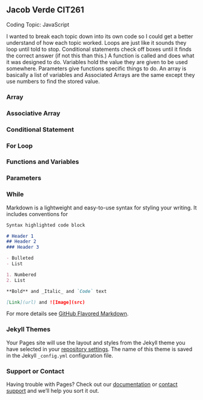 ## Jacob Verde CIT261

Coding Topic: JavaScript

I wanted to break each topic down into its own code so I could get a better understand of how each topic worked. Loops are just like it sounds they loop until told to stop. Conditional statements check off boxes until it finds the correct answer (if not this than this.) A function is called and does what it was designed to do. Variables hold the value they are given to be used somewhere. Parameters give functions specific things to do. An array is basically a list of variables and Associated Arrays are the same except they use numbers to find the stored value.

### Array

### Associative Array

### Conditional Statement

### For Loop

### Functions and Variables

### Parameters

### While

Markdown is a lightweight and easy-to-use syntax for styling your writing. It includes conventions for

```markdown
Syntax highlighted code block

# Header 1
## Header 2
### Header 3

- Bulleted
- List

1. Numbered
2. List

**Bold** and _Italic_ and `Code` text

[Link](url) and ![Image](src)
```

For more details see [GitHub Flavored Markdown](https://guides.github.com/features/mastering-markdown/).

### Jekyll Themes

Your Pages site will use the layout and styles from the Jekyll theme you have selected in your [repository settings](https://github.com/jakenugget/CIT-261/settings). The name of this theme is saved in the Jekyll `_config.yml` configuration file.

### Support or Contact

Having trouble with Pages? Check out our [documentation](https://help.github.com/categories/github-pages-basics/) or [contact support](https://github.com/contact) and we’ll help you sort it out.
